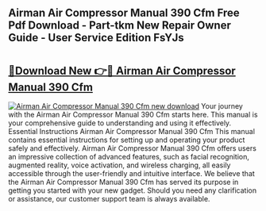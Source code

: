 ## Airman Air Compressor Manual 390 Cfm Free Pdf Download - Part-tkm New Repair Owner Guide - User Service Edition FsYJs

# <h2><a href="http://bc54888.oget.top/?id=Airman+Air+Compressor+Manual+390+Cfm">🔗Download New 👉🔴 Airman Air Compressor Manual 390 Cfm</a></h2>

[![Airman Air Compressor Manual 390 Cfm new download](https://i.imgur.com/5g1atiW.png)](http://bc54888.oget.top/?id=Airman+Air+Compressor+Manual+390+Cfm)
Your journey with the Airman Air Compressor Manual 390 Cfm starts here. This manual is your comprehensive guide to understanding and using it effectively. Essential Instructions Airman Air Compressor Manual 390 Cfm This manual contains essential instructions for setting up and operating your product safely and effectively. Airman Air Compressor Manual 390 Cfm offers users an impressive collection of advanced features, such as facial recognition, augmented reality, voice activation, and wireless charging, all easily accessible through the user-friendly and intuitive interface. We believe that the Airman Air Compressor Manual 390 Cfm has served its purpose in getting you started with your new gadget. Should you need any clarification or assistance, our customer support team is always available.
